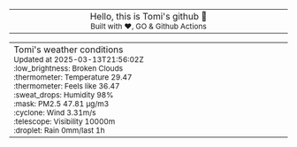 
<div align="center">
<table>
<tbody>
<td align="center">
<img width="2000" height="0"><br>
Hello, this is Tomi's github 👋<br>
<sup>Built with ❤️, GO & Github Actions</sup><br>
<img width="2000" height="0">
</td>
</tbody>
</table>
</div>
<table>
<tbody>
<td align="left">
<img width="2000" height="0"><br>
Tomi's weather conditions<br>
<sup>Updated at 2025-03-13T21:56:02Z</sup><br>
<sup>:low_brightness: Broken Clouds</sup><br>
<sup>:thermometer: Temperature 29.47 </sup><br>
<sup>:thermometer: Feels like 36.47</sup><br>
<sup>:sweat_drops: Humidity 98%</sup><br>
<sup>:mask: PM2.5 47.81 μg/m3</sup><br>
<sup>:cyclone: Wind 3.31m/s </sup><br>
<sup>:telescope: Visibility 10000m </sup><br>
<sup>:droplet: Rain 0mm/last 1h </sup><br>
<img width="2000" height="0">
</td>
<td align="left">
<img width="2000" height="0"><br>
<br>
<img width="2000" height="0">
</td>
</tbody>
</table>
</div>
    